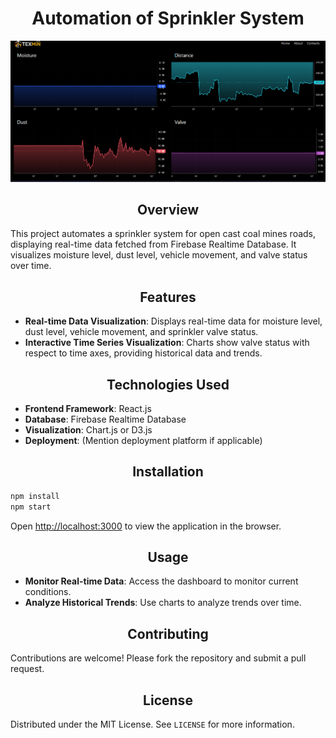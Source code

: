 # <div align="center">Automation of Sprinkler System</div>

<div align="center">
  <img src="https://raw.githubusercontent.com/pratapavinesh/Sprinkler-System-Automation/master/src/assets/images/demo.png" alt="Demo" width="600"/>
</div>

## <div align="center">Overview</div>

This project automates a sprinkler system for open cast coal mines roads, displaying real-time data fetched from Firebase Realtime Database. It visualizes moisture level, dust level, vehicle movement, and valve status over time.

## <div align="center">Features</div>

- **Real-time Data Visualization**: Displays real-time data for moisture level, dust level, vehicle movement, and sprinkler valve status.
- **Interactive Time Series Visualization**: Charts show valve status with respect to time axes, providing historical data and trends.

## <div align="center">Technologies Used</div>

- **Frontend Framework**: React.js
- **Database**: Firebase Realtime Database
- **Visualization**: Chart.js or D3.js
- **Deployment**: (Mention deployment platform if applicable)

## <div align="center">Installation</div>

```bash
npm install
npm start
```

Open [http://localhost:3000](http://localhost:3000) to view the application in the browser.

## <div align="center">Usage</div>

- **Monitor Real-time Data**: Access the dashboard to monitor current conditions.
- **Analyze Historical Trends**: Use charts to analyze trends over time.

## <div align="center">Contributing</div>

Contributions are welcome! Please fork the repository and submit a pull request.

## <div align="center">License</div>

Distributed under the MIT License. See `LICENSE` for more information.